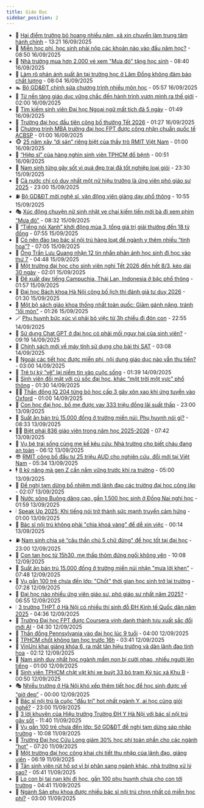```yaml
---
title: Giáo Dục
sidebar_position: 2
---
```


<!-- dantri-giao-duc:START -->
- 🤡 [Hai điểm trường bỏ hoang nhiều năm, xã xin chuyển làm trung tâm hành chính](https://dantri.com.vn/giao-duc/hai-diem-truong-bo-hoang-nhieu-nam-xa-xin-chuyen-lam-trung-tam-hanh-chinh-20250916181742533.htm) - 13:21 16/09/2025
- 🗽 [Miễn học phí, học sinh phải nộp các khoản nào vào đầu năm học?](https://dantri.com.vn/giao-duc/mien-hoc-phi-hoc-sinh-phai-nop-cac-khoan-nao-vao-dau-nam-hoc-20250916152546645.htm) - 08:50 16/09/2025
- 🚦 [Nhà trường mua hơn 2.000 vé xem &quot;Mưa đỏ&quot; tặng học sinh](https://dantri.com.vn/giao-duc/nha-truong-mua-hon-2000-ve-xem-mua-do-tang-hoc-sinh-20250916144832108.htm) - 08:40 16/09/2025
- 🌋 [Làm rõ phản ánh suất ăn tại trường học ở Lâm Đồng không đảm bảo chất lượng](https://dantri.com.vn/giao-duc/lam-ro-phan-anh-suat-an-tai-truong-hoc-o-lam-dong-khong-dam-bao-chat-luong-20250916143108739.htm) - 08:04 16/09/2025
- 🏊 [Bộ GD&amp;ĐT chỉnh sửa chương trình nhiều môn học](https://dantri.com.vn/giao-duc/bo-gddt-chinh-sua-chuong-trinh-nhieu-mon-hoc-20250916124940543.htm) - 05:57 16/09/2025
- 🎃 [Từ nền tảng giáo dục vững chắc đến hành trình vươn mình ra thế giới](https://dantri.com.vn/giao-duc/tu-nen-tang-giao-duc-vung-chac-den-hanh-trinh-vuon-minh-ra-the-gioi-20250915154355909.htm) - 02:00 16/09/2025
- 💄 [Tìm kiếm sinh viên Đại học Ngoại ngữ mất tích đã 5 ngày](https://dantri.com.vn/giao-duc/tim-kiem-sinh-vien-dai-hoc-ngoai-ngu-mat-tich-da-5-ngay-20250916083319710.htm) - 01:49 16/09/2025
- 🦅 [Trường đại học đầu tiên công bố thưởng Tết 2026](https://dantri.com.vn/giao-duc/truong-dai-hoc-dau-tien-cong-bo-thuong-tet-2026-20250916081556484.htm) - 01:27 16/09/2025
- 🚦 [Chương trình MBA trường đại học FPT được công nhận chuẩn quốc tế ACBSP](https://dantri.com.vn/giao-duc/chuong-trinh-mba-truong-dai-hoc-fpt-duoc-cong-nhan-chuan-quoc-te-acbsp-20250915184201047.htm) - 01:00 16/09/2025
- 🐵 [25 năm xây “di sản” riêng biệt của thầy trò RMIT Việt Nam](https://dantri.com.vn/giao-duc/25-nam-xay-di-san-rieng-biet-cua-thay-tro-rmit-viet-nam-20250912143430656.htm) - 01:00 16/09/2025
- 🐘 [“Hiệp sĩ” của hàng nghìn sinh viên TPHCM đổ bệnh](https://dantri.com.vn/giao-duc/hiep-si-cua-hang-nghin-sinh-vien-tphcm-do-benh-20250916062202461.htm) - 00:51 16/09/2025
- 🦏 [Nam sinh từng gây sốt vì quá đẹp trai đã tốt nghiệp loại giỏi](https://dantri.com.vn/giao-duc/nam-sinh-tung-gay-sot-vi-qua-dep-trai-da-tot-nghiep-loai-gioi-20250915221017012.htm) - 23:30 15/09/2025
- 💼 [Cả nước chỉ có duy nhất một nữ hiệu trưởng là ứng viên phó giáo sư 2025](https://dantri.com.vn/giao-duc/ca-nuoc-chi-co-duy-nhat-mot-nu-hieu-truong-la-ung-vien-pho-giao-su-2025-20250915160910499.htm) - 23:00 15/09/2025
- ⛽️ [Bộ GD&amp;ĐT mời nghệ sĩ, vận động viên giảng dạy phổ thông](https://dantri.com.vn/giao-duc/bo-gddt-moi-nghe-si-van-dong-vien-giang-day-pho-thong-20250915175059269.htm) - 10:55 15/09/2025
- 🎭 [Xúc động chuyện nữ sinh nhặt ve chai kiếm tiền mời bà đi xem phim “Mưa đỏ&quot;](https://dantri.com.vn/giao-duc/xuc-dong-chuyen-nu-sinh-nhat-ve-chai-kiem-tien-moi-ba-di-xem-phim-mua-do-20250915152241438.htm) - 08:32 15/09/2025
- 🎃 [“Tiếng nói Xanh” khởi động mùa 3, tổng giá trị giải thưởng đến 18 tỷ đồng](https://dantri.com.vn/giao-duc/tieng-noi-xanh-khoi-dong-mua-3-tong-gia-tri-giai-thuong-den-18-ty-dong-20250915140443883.htm) - 07:55 15/09/2025
- 🚀 [Có nên đào tạo bác sĩ nội trú hàng loạt để ngành y thêm nhiều “tinh hoa”?](https://dantri.com.vn/giao-duc/co-nen-dao-tao-bac-si-noi-tru-hang-loat-de-nganh-y-them-nhieu-tinh-hoa-20250915093240333.htm) - 07:05 15/09/2025
- 👀 [Ông Trần Lưu Quang nhận 12 tin nhắn phản ánh học sinh đi học vào thứ 7](https://dantri.com.vn/thoi-su/ong-tran-luu-quang-nhan-12-tin-nhan-phan-anh-hoc-sinh-di-hoc-vao-thu-7-20250915105756261.htm) - 04:48 15/09/2025
- 🌝 [Một trường đại học cho sinh viên nghỉ Tết 2026 đến hết 8/3, kéo dài 30 ngày](https://dantri.com.vn/giao-duc/mot-truong-dai-hoc-cho-sinh-vien-nghi-tet-2026-den-het-83-keo-dai-30-ngay-20250915083858711.htm) - 02:01 15/09/2025
- 🤗 [Đề xuất dạy tiếng Campuchia, Thái Lan, Indonesia ở bậc phổ thông](https://dantri.com.vn/giao-duc/de-xuat-day-tieng-campuchia-thai-lan-indonesia-o-bac-pho-thong-20250915085152719.htm) - 01:57 15/09/2025
- 🦄 [Đại học Bách khoa Hà Nội công bố lịch thi đánh giá tư duy 2026](https://dantri.com.vn/giao-duc/dai-hoc-bach-khoa-ha-noi-cong-bo-lich-thi-danh-gia-tu-duy-2026-20250915082733353.htm) - 01:30 15/09/2025
- 🦍 [Một bộ sách giáo khoa thống nhất toàn quốc: Giảm gánh nặng, tránh &quot;lối mòn&quot;](https://dantri.com.vn/giao-duc/mot-bo-sach-giao-khoa-thong-nhat-toan-quoc-giam-ganh-nang-tranh-loi-mon-20250915075845434.htm) - 01:26 15/09/2025
- 🪄 [Phụ huynh bức xúc vì phải bỏ việc từ 3h chiều đi đón con](https://dantri.com.vn/giao-duc/phu-huynh-buc-xuc-vi-phai-bo-viec-tu-3h-chieu-di-don-con-20250915010039440.htm) - 22:55 14/09/2025
- 🦆 [Sử dụng Chat GPT ở đại học có phải mối nguy hại của sinh viên?](https://dantri.com.vn/giao-duc/su-dung-chat-gpt-o-dai-hoc-co-phai-moi-nguy-hai-cua-sinh-vien-20250914161925280.htm) - 09:19 14/09/2025
- 🚀 [Chính sách mới về máy tính sử dụng cho bài thi SAT](https://dantri.com.vn/giao-duc/chinh-sach-moi-ve-may-tinh-su-dung-cho-bai-thi-sat-20250913235238984.htm) - 03:08 14/09/2025
- 🦒 [Ngoài các tiết học được miễn phí, nội dung giáo dục nào vẫn thu tiền?](https://dantri.com.vn/giao-duc/ngoai-cac-tiet-hoc-duoc-mien-phi-noi-dung-giao-duc-nao-van-thu-tien-20250913235043779.htm) - 03:00 14/09/2025
- 🤡 [Trẻ tự kỷ “vẽ” lại niềm tin vào cuộc sống](https://dantri.com.vn/giao-duc/tre-tu-ky-ve-lai-niem-tin-vao-cuoc-song-20250912155246138.htm) - 01:39 14/09/2025
- 🤔 [Sinh viên đối mặt với cú sốc đại học, khác “một trời một vực” phổ thông](https://dantri.com.vn/giao-duc/sinh-vien-doi-mat-voi-cu-soc-dai-hoc-khac-mot-troi-mot-vuc-pho-thong-20250914001536553.htm) - 01:30 14/09/2025
- 🧑‍💻 [Thần đồng IQ 204 từng bỏ học cấp 3 gây xôn xao khi ứng tuyển vào Oxford](https://dantri.com.vn/giao-duc/than-dong-iq-204-tung-bo-hoc-cap-3-gay-xon-xao-khi-ung-tuyen-vao-oxford-20250913155635588.htm) - 01:00 14/09/2025
- 🤡 [Con học đại học, bố mẹ được vay 333 triệu đồng lãi suất thấp](https://dantri.com.vn/giao-duc/con-hoc-dai-hoc-bo-me-duoc-vay-333-trieu-dong-lai-suat-thap-20250913115100003.htm) - 23:00 13/09/2025
- 🧠 [Suất ăn bán trú 15.000 đồng ở trường miền núi: Phụ huynh nói gì?](https://dantri.com.vn/giao-duc/suat-an-ban-tru-15000-dong-o-truong-mien-nui-phu-huynh-noi-gi-20250913142632094.htm) - 08:33 13/09/2025
- 🧑‍💻 [Biệt phái 836 giáo viên trong năm học 2025-2026](https://dantri.com.vn/giao-duc/biet-phai-836-giao-vien-trong-nam-hoc-2025-2026-20250913132807622.htm) - 07:42 13/09/2025
- 🧠 [Vụ bé trai sống cùng mẹ kế kêu cứu: Nhà trường cho biết cháu đang an toàn](https://dantri.com.vn/giao-duc/vu-be-trai-song-cung-me-ke-keu-cuu-nha-truong-cho-biet-chau-dang-an-toan-20250913130456484.htm) - 06:12 13/09/2025
- 😎 [RMIT công bố đầu tư 25 triệu AUD cho nghiên cứu, đổi mới tại Việt Nam](https://dantri.com.vn/giao-duc/rmit-cong-bo-dau-tu-25-trieu-aud-cho-nghien-cuu-doi-moi-tai-viet-nam-20250913115455796.htm) - 05:34 13/09/2025
- 🕴 [8 kỹ năng mà gen Z cần nắm vững trước khi ra trường](https://dantri.com.vn/giao-duc/8-ky-nang-ma-gen-z-can-nam-vung-truoc-khi-ra-truong-20250913075218793.htm) - 05:00 13/09/2025
- 🧠 [Đề nghị tạm dừng bổ nhiệm mới lãnh đạo các trường đại học công lập](https://dantri.com.vn/giao-duc/de-nghi-tam-dung-bo-nhiem-moi-lanh-dao-cac-truong-dai-hoc-cong-lap-20250913085006765.htm) - 02:07 13/09/2025
- 🚀 [Nước sông Buông dâng cao, gần 1.500 học sinh ở Đồng Nai nghỉ học](https://dantri.com.vn/thoi-su/nuoc-song-buong-dang-cao-gan-1500-hoc-sinh-o-dong-nai-nghi-hoc-20250913083744790.htm) - 01:59 13/09/2025
- 🕯 [Speak Up 2025: Khi tiếng nói trở thành sức mạnh truyền cảm hứng](https://dantri.com.vn/giao-duc/speak-up-2025-khi-tieng-noi-tro-thanh-suc-manh-truyen-cam-hung-20250912215203639.htm) - 01:00 13/09/2025
- 🧰 [Bác sĩ nội trú không phải &quot;chìa khoá vàng&quot; để dễ xin việc](https://dantri.com.vn/giao-duc/bac-si-noi-tru-khong-phai-chia-khoa-vang-de-de-xin-viec-20250912160102203.htm) - 00:14 13/09/2025
- ⛽️ [Nam sinh chia sẻ “câu thần chú 5 chữ đừng&quot; để học tốt tại đại học](https://dantri.com.vn/giao-duc/nam-sinh-chia-se-cau-than-chu-5-chu-dung-de-hoc-tot-tai-dai-hoc-20250912230916544.htm) - 23:00 12/09/2025
- 🤖 [Con tan học từ 15h30, mẹ thấp thỏm đứng ngồi không yên](https://dantri.com.vn/giao-duc/con-tan-hoc-tu-15h30-me-thap-thom-dung-ngoi-khong-yen-20250912162707731.htm) - 10:08 12/09/2025
- 🦍 [Suất ăn bán trú 15.000 đồng ở trường miền núi nhận &quot;mưa lời khen&quot;](https://dantri.com.vn/giao-duc/suat-an-ban-tru-15000-dong-o-truong-mien-nui-nhan-mua-loi-khen-20250912142952534.htm) - 07:48 12/09/2025
- 🐘 [Vụ gần 100 trẻ chưa đến lớp: &quot;Chốt&quot; thời gian học sinh trở lại trường](https://dantri.com.vn/giao-duc/vu-gan-100-tre-chua-den-lop-chot-thoi-gian-hoc-sinh-tro-lai-truong-20250912135634929.htm) - 07:28 12/09/2025
- 🌊 [Đại học nào nhiều ứng viên giáo sư, phó giáo sư nhất năm 2025?](https://dantri.com.vn/giao-duc/dai-hoc-nao-nhieu-ung-vien-giao-su-pho-giao-su-nhat-nam-2025-20250912123937747.htm) - 06:55 12/09/2025
- 🕯 [3 trường THPT ở Hà Nội có nhiều thí sinh đỗ ĐH Kinh tế Quốc dân năm 2025](https://dantri.com.vn/giao-duc/3-truong-thpt-o-ha-noi-co-nhieu-thi-sinh-do-dh-kinh-te-quoc-dan-nam-2025-20250912110140220.htm) - 04:36 12/09/2025
- 🐎 [Trường Đại học FPT được Coursera vinh danh thành tựu xuất sắc đổi mới AI](https://dantri.com.vn/giao-duc/truong-dai-hoc-fpt-duoc-coursera-vinh-danh-thanh-tuu-xuat-sac-doi-moi-ai-20250912104810784.htm) - 04:30 12/09/2025
- 🐻 [Thần đồng Pennsylvania vào đại học lúc 9 tuổi](https://dantri.com.vn/giao-duc/than-dong-pennsylvania-vao-dai-hoc-luc-9-tuoi-20250912074330643.htm) - 04:00 12/09/2025
- 🐎 [TPHCM chốt không tan học trước 16h](https://dantri.com.vn/giao-duc/tphcm-chot-khong-tan-hoc-truoc-16h-20250912103635782.htm) - 03:41 12/09/2025
- 🫣 [VinUni khai giảng khóa 6, ra mắt tân hiệu trưởng và dàn lãnh đạo tinh hoa](https://dantri.com.vn/giao-duc/vinuni-khai-giang-khoa-6-ra-mat-tan-hieu-truong-va-dan-lanh-dao-tinh-hoa-20250912090905554.htm) - 02:12 12/09/2025
- 🤭 [Nam sinh duy nhất học ngành mầm non bị cười nhạo, nhiều người lên tiếng](https://dantri.com.vn/giao-duc/nam-sinh-duy-nhat-hoc-nganh-mam-non-bi-cuoi-nhao-nhieu-nguoi-len-tieng-20250912055254394.htm) - 01:00 12/09/2025
- 🥳 [Sinh viên TPHCM chật vật khi xe buýt 33 bỏ trạm Ký túc xá Khu B](https://dantri.com.vn/giao-duc/sinh-vien-tphcm-chat-vat-khi-xe-buyt-33-bo-tram-ky-tuc-xa-khu-b-20250912072359580.htm) - 00:50 12/09/2025
- 🎭 [Nhiều trường ở Hà Nội khó xếp thêm tiết học để học sinh được về “giờ đẹp”](https://dantri.com.vn/giao-duc/nhieu-truong-o-ha-noi-kho-xep-them-tiet-hoc-de-hoc-sinh-duoc-ve-gio-dep-20250911221151985.htm) - 00:00 12/09/2025
- 🥸 [Bác sĩ nội trú là cuộc &quot;đấu trí&quot; hot nhất ngành Y, ai học cũng giỏi nghề?](https://dantri.com.vn/giao-duc/bac-si-noi-tru-la-cuoc-dau-tri-hot-nhat-nganh-y-ai-hoc-cung-gioi-nghe-20250911123821449.htm) - 23:00 11/09/2025
- 🦣 [3 lời khuyên của Hiệu trưởng Trường ĐH Y Hà Nội với bác sĩ nội trú gây sốt](https://dantri.com.vn/giao-duc/3-loi-khuyen-cua-hieu-truong-truong-dh-y-ha-noi-voi-bac-si-noi-tru-gay-sot-20250911175300399.htm) - 11:40 11/09/2025
- 🤔 [Vụ gần 100 trẻ chưa đến lớp: Sở GD&amp;ĐT đề nghị tạm dừng sáp nhập trường](https://dantri.com.vn/giao-duc/vu-gan-100-tre-chua-den-lop-so-gddt-de-nghi-tam-dung-sap-nhap-truong-20250911170017375.htm) - 10:08 11/09/2025
- 🦣 [Trường Đại học Cửu Long giảm 30% học phí toàn phần cho các ngành “hot”](https://dantri.com.vn/giao-duc/truong-dai-hoc-cuu-long-giam-30-hoc-phi-toan-phan-cho-cac-nganh-hot-20250911110027135.htm) - 07:20 11/09/2025
- 🐲 [Một trường đại học công khai chi tiết thu nhập của lãnh đạo, giảng viên](https://dantri.com.vn/giao-duc/mot-truong-dai-hoc-cong-khai-chi-tiet-thu-nhap-cua-lanh-dao-giang-vien-20250911123936985.htm) - 06:19 11/09/2025
- 🔭 [Tân sinh viên rút hồ sơ vì bị phân sang ngành khác, nhà trường xử lý sao?](https://dantri.com.vn/giao-duc/tan-sinh-vien-rut-ho-so-vi-bi-phan-sang-nganh-khac-nha-truong-xu-ly-sao-20250909063733405.htm) - 05:41 11/09/2025
- 🥷 [Lo con bị tai nạn khi đi học, gần 100 phụ huynh chưa cho con tới trường](https://dantri.com.vn/giao-duc/lo-con-bi-tai-nan-khi-di-hoc-gan-100-phu-huynh-chua-cho-con-toi-truong-20250911103431056.htm) - 04:41 11/09/2025
- 🎊 [Ngành Sản phụ khoa được nhiều bác sĩ nội trú chọn nhất có miễn học phí?](https://dantri.com.vn/giao-duc/nganh-san-phu-khoa-duoc-nhieu-bac-si-noi-tru-chon-nhat-co-mien-hoc-phi-20250911085324111.htm) - 03:00 11/09/2025<!-- dantri-giao-duc:END -->
